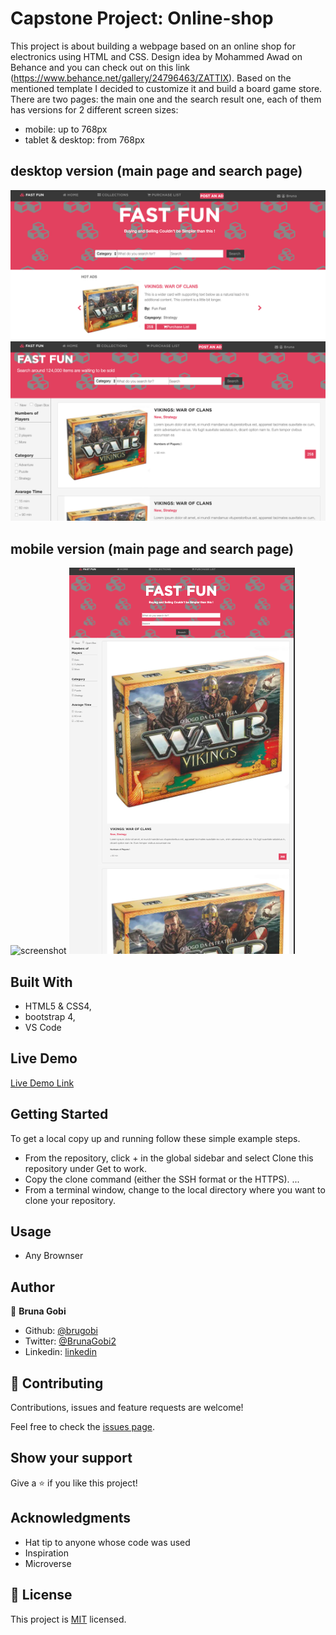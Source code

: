 # Capstone Project: Online-shop


This project is about building a webpage based on an online shop for electronics using HTML and CSS. Design idea by Mohammed Awad on Behance and you can check out on this link (https://www.behance.net/gallery/24796463/ZATTIX). Based on the mentioned template I decided to customize it and build a board game store. There are two pages: the main one and the search result one, each of them has versions for 2 different screen sizes: 

- mobile: up to 768px
- tablet & desktop: from 768px

## desktop version (main page and search page)

![screenshot](./assets/images/desktop-main.png)
![screenshot](./assets/images/desktop-search.png)

## mobile version (main page and search page)

![screenshot](./assets/imgages/mobile-main.png)
![screenshot](./assets/images/mobile-search.png)

## Built With

- HTML5 & CSS4,
- bootstrap 4,
- VS Code

## Live Demo

[Live Demo Link](https://raw.githack.com/brugobi/online-shop/shop-feature/index.html)


## Getting Started

To get a local copy up and running follow these simple example steps.

- From the repository, click + in the global sidebar and select Clone this repository under Get to work.
- Copy the clone command (either the SSH format or the HTTPS). ...
- From a terminal window, change to the local directory where you want to clone your repository.

## Usage

- Any Brownser

## Author

👤 **Bruna Gobi**

- Github: [@brugobi](https://github.com/brugobi)
- Twitter: [@BrunaGobi2](https://twitter.com/BrunaGobi2)
- Linkedin: [linkedin](https://www.linkedin.com/in/bruna-gobi-08854760/)

## 🤝 Contributing

Contributions, issues and feature requests are welcome!

Feel free to check the [issues page](issues/).

## Show your support

Give a ⭐️ if you like this project!

## Acknowledgments

- Hat tip to anyone whose code was used
- Inspiration
- Microverse

## 📝 License

This project is [MIT](lic.url) licensed.
